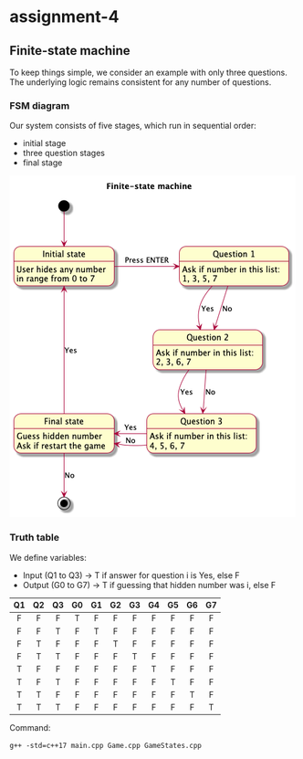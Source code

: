 # assignment-4

## Finite-state machine

To keep things simple, we consider an example with only three questions. The underlying logic remains consistent for any number of questions.

### FSM diagram

Our system consists of five stages, which run in sequential order:
- initial stage
- three question stages
- final stage

![alt text](fsm.png)

### Truth table

We define variables:
- Input (Q1 to Q3) → T if answer for question i is Yes, else F
- Output (G0 to G7) → T if guessing that hidden number was i, else F

| Q1 | Q2 | Q3 | G0 | G1 | G2 | G3 | G4 | G5 | G6 | G7 |
|:--:|:--:|:--:|:--:|:--:|:--:|:--:|:--:|:--:|:--:|:--:|
| F  | F  | F  | T  | F  | F  | F  | F  | F  | F  | F  |
| F  | F  | T  | F  | T  | F  | F  | F  | F  | F  | F  |
| F  | T  | F  | F  | F  | T  | F  | F  | F  | F  | F  |
| F  | T  | T  | F  | F  | F  | T  | F  | F  | F  | F  |
| T  | F  | F  | F  | F  | F  | F  | T  | F  | F  | F  |
| T  | F  | T  | F  | F  | F  | F  | F  | T  | F  | F  |
| T  | T  | F  | F  | F  | F  | F  | F  | F  | T  | F  |
| T  | T  | T  | F  | F  | F  | F  | F  | F  | F  | T  |

Command:
```
g++ -std=c++17 main.cpp Game.cpp GameStates.cpp
```

